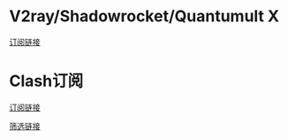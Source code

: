 # V2ray/Shadowrocket/Quantumult X

[订阅链接](https://drive.google.com/uc?export=download&id=1SQ20zS6AfQrhwx1_31lydl4jx6UR09ot)

# Clash订阅  

[订阅链接](https://drive.google.com/uc?export=download&id=1O95A7O6-EAi4vSgJqF6RhdjZbJ0rgAyd)

[筛选链接](https://www.linbaoz.com/clash/proxies?c=CN,HK,TW&speed=15,30&type=ss)